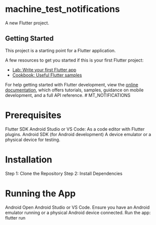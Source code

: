 # machine_test_notifications

A new Flutter project.

## Getting Started

This project is a starting point for a Flutter application.

A few resources to get you started if this is your first Flutter project:

- [Lab: Write your first Flutter app](https://docs.flutter.dev/get-started/codelab)
- [Cookbook: Useful Flutter samples](https://docs.flutter.dev/cookbook)

For help getting started with Flutter development, view the
[online documentation](https://docs.flutter.dev/), which offers tutorials,
samples, guidance on mobile development, and a full API reference.
#   M T _ N O T I F I C A T I O N S 

# Prerequisites
Flutter SDK
Android Studio or VS Code: As a code editor with Flutter plugins.
Android SDK (for Android development) 
A device emulator or a physical device for testing.

# Installation
Step 1: Clone the Repository
Step 2: Install Dependencies

# Running the App
Android
Open Android Studio or VS Code.
Ensure you have an Android emulator running or a physical Android device connected.
Run the app: flutter run
 
 
